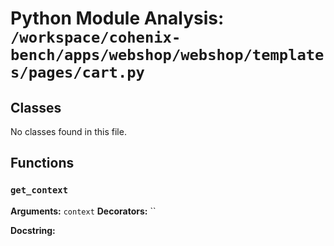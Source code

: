 # Python Module Analysis: `/workspace/cohenix-bench/apps/webshop/webshop/templates/pages/cart.py`

## Classes

No classes found in this file.


## Functions

### `get_context`
**Arguments:** `context`
**Decorators:** ``

**Docstring:**
```

```

